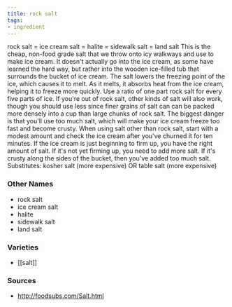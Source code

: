 ```yaml
---
title: rock salt
tags:
- ingredient
---
```

rock salt = ice cream salt = halite = sidewalk salt = land salt This is the cheap, non-food grade salt that we throw onto icy walkways and use to make ice cream. It doesn't actually go into the ice cream, as some have learned the hard way, but rather into the wooden ice-filled tub that surrounds the bucket of ice cream. The salt lowers the freezing point of the ice, which causes it to melt. As it melts, it absorbs heat from the ice cream, helping it to freeze more quickly. Use a ratio of one part rock salt for every five parts of ice. If you're out of rock salt, other kinds of salt will also work, though you should use less since finer grains of salt can can be packed more densely into a cup than large chunks of rock salt. The biggest danger is that you'll use too much salt, which will make your ice cream freeze too fast and become crusty. When using salt other than rock salt, start with a modest amount and check the ice cream after you've churned it for ten minutes. If the ice cream is just beginning to firm up, you have the right amount of salt. If it's not yet firming up, you need to add more salt. If it's crusty along the sides of the bucket, then you've added too much salt. Substitutes: kosher salt (more expensive) OR table salt (more expensive)

### Other Names

* rock salt
* ice cream salt
* halite
* sidewalk salt
* land salt

### Varieties

* [[salt]]

### Sources
* http://foodsubs.com/Salt.html

